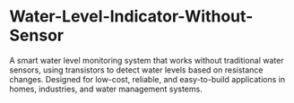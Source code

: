 # Water-Level-Indicator-Without-Sensor
A smart water level monitoring system that works without traditional water sensors, using transistors to detect water levels based on resistance changes. Designed for low-cost, reliable, and easy-to-build applications in homes, industries, and water management systems.
